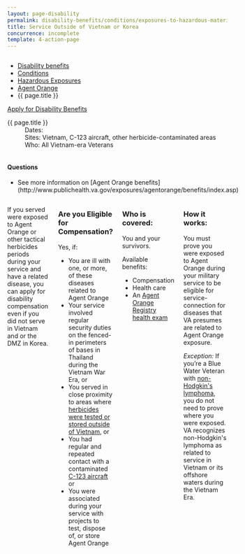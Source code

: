 ```yaml
---
layout: page-disability
permalink: disability-benefits/conditions/exposures-to-hazardous-materials/agent-orange/service-outside/index.html
title: Service Outside of Vietnam or Korea
concurrence: incomplete
template: 4-action-page
---
```


<div class="splash" markdown="0">
<div class="row" markdown="0">
<div class="small-12 columns" markdown="0">

<ul class="breadcrumbs" role="menubar" aria-label="Primary">
<li class="parent"><a href="{{ site.url }}/disability-benefits/">Disability benefits</a></li>
<li class="parent"><a href="{{ site.url }}/disability-benefits/conditions/">Conditions</a></li>
<li class="parent"><a href="{{ site.url }}/disability-benefits/conditions/exposures-to-hazardous-materials/">Hazardous Exposures</a></li>
<li class="parent"><a href="{{ site.url }}/disability-benefits/conditions/exposures-to-hazardous-materials/agent-orange/">Agent Orange</a></li>
<li class="active">{{ page.title }}</li>
</ul>

</div>
</div>
</div>

<div class="main" role="main" markdown="0">

<div class="action-bar">
  <div class="row">
    <div class="small-12 columns">
      <a class="button small start" href="{{ site.url}}/disability-benefits/get/">Apply for Disability Benefits</a>
    </div>
  </div>  
</div>

<div class="section one" markdown="0">
<div class="primary" markdown="0">
<div class="row" markdown="0">
<div class="small-12 medium-8 columns" markdown="0">

<dl class="panel-list plain">
<dt>{{ page.title }}</dt>
<dd>Dates: </dd>
<dd>Sites: Vietnam, C-123 aircraft, other herbicide-contaminated areas</dd>
<dd>Who: All Vietnam-era Veterans</dd>
</dl>

</div>


<div class="small-12 medium-4 columns" markdown="0">
<div markdown="0">

<h4 class="highlight">Questions</h4>

<ul class="plain">

<li markdown="1">
See more information on [Agent Orange benefits](http://www.publichealth.va.gov/exposures/agentorange/benefits/index.asp)
</li>


</ul>

</div>
</div>
</div>

<div class="row" markdown="0">
<div class="small-12 columns">

<div markdown="1">

If you served were exposed to Agent Orange or other tactical herbicides periods during your service and have a related disease, you can apply for disability compensation even if you did not serve in Vietnam and or the DMZ in Korea.  

</div>

<div class="call-out" markdown="1">

### Are you Eligible for Compensation?

Yes, if:

- You are ill with one, or more, of these diseases related to Agent Orange
- Your service involved regular security duties on the fenced-in perimeters of bases in Thailand during the Vietnam War Era, or
- You served in close proximity to areas where [herbicides were tested or stored outside of Vietnam](http://www.publichealth.va.gov/exposures/agentorange/locations/tests-storage/index.asp), or
- You had regular and repeated contact with a contaminated [C-123 aircraft](http://www.publichealth.va.gov/exposures/agentorange/locations/residue-c123-aircraft/index.asp) or
- You were associated during your service with projects to test, dispose of, or store Agent Orange

</div>

<div class="call-out" markdown="1">

### Who is covered:

You and your survivors.  

Available benefits:

- Compensation
- Health care
- An [Agent Orange Registry health exam](http://www.publichealth.va.gov/exposures/agentorange/benefits/registry-exam.asp)

</div>

<div class="call-out" markdown="1">

### How it works:  

You must prove you were exposed to Agent Orange during your military service to be eligible for service-connection for diseases that VA presumes are related to Agent Orange exposure.

*Exception:* If you’re a Blue Water Veteran with [non-Hodgkin's lymphoma](disability-benefits/conditions/exposures-to-hazardous-materials/agent-orange/non-hodgkins/index.html), you do not need to prove where you were exposed. VA recognizes non-Hodgkin's lymphoma as related to service in Vietnam or its offshore waters during the Vietnam Era.

</div>

</div>

</div>

</div>

</div>
